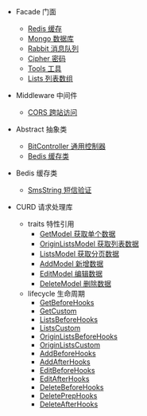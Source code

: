 * Facade 门面
  * [Redis 缓存](facade/redis)
  * [Mongo 数据库](facade/mongo)
  * [Rabbit 消息队列](facade/rabbit)
  * [Cipher 密码](facade/cipher)
  * [Tools 工具](facade/tools)
  * [Lists 列表数组](facade/lists)

* Middleware 中间件
  * [CORS 跨站访问](middleware/cors)

* Abstract 抽象类
  * [BitController 通用控制器](abstract/bitController)
  * [Bedis 缓存类](abstract/bedis)

* Bedis 缓存类
  * [SmsString 短信验证](bedis/smsString)

* CURD 请求处理库
  * traits 特性引用
    * [GetModel 获取单个数据](traits/getModel)
    * [OriginListsModel 获取列表数据](traits/originListsModel)
    * [ListsModel 获取分页数据](traits/listsModel)
    * [AddModel 新增数据](traits/addModel)
    * [EditModel 编辑数据](traits/editModel)
    * [DeleteModel 删除数据](traits/deleteModel)
  * lifecycle 生命周期
    * [GetBeforeHooks](lifecycle/getBeforeHooks)
    * [GetCustom](lifecycle/getCustom)
    * [ListsBeforeHooks](lifecycle/listsBeforeHooks)
    * [ListsCustom](lifecycle/listsCustom)
    * [OriginListsBeforeHooks](lifecycle/originListsBeforeHooks)
    * [OriginListsCustom](lifecycle/originListsCustom)
    * [AddBeforeHooks](lifecycle/addBeforeHooks)
    * [AddAfterHooks](lifecycle/addAfterHooks)
    * [EditBeforeHooks](lifecycle/editBeforeHooks)
    * [EditAfterHooks](lifecycle/editAfterHooks)
    * [DeleteBeforeHooks](lifecycle/deleteBeforeHooks)
    * [DeletePrepHooks](lifecycle/deletePrepHooks.md)
    * [DeleteAfterHooks](lifecycle/deleteAfterHooks)